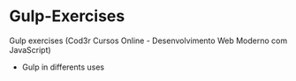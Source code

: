 # Gulp-Exercises
Gulp exercises (Cod3r Cursos Online - Desenvolvimento Web Moderno com JavaScript)

 - Gulp in differents uses

